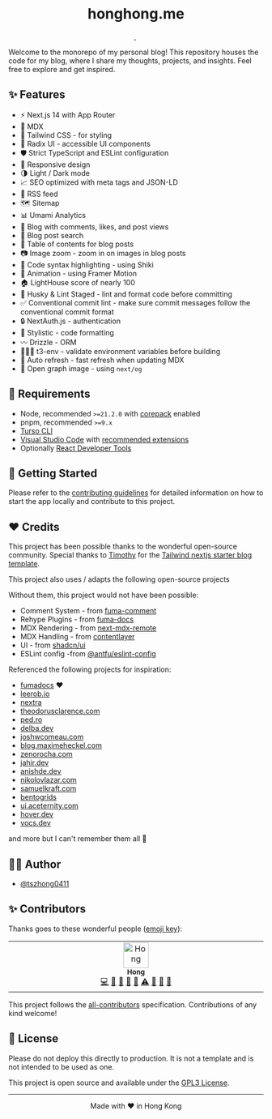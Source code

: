 <p align="center">
  <img alt="" src="https://honghong.me/images/projects/blog/cover.png">
</p>

<h1 align="center">
  honghong.me
</h1>

<p align="center">
  <a aria-label="Framework" href="https://nextjs.org">
    <img alt="" src="https://img.shields.io/badge/Next.js-000000.svg?style=for-the-badge&logo=Next.js&labelColor=000">
  </a>
  <img alt="" src="https://img.shields.io/github/languages/top/tszhong0411/honghong.me?style=for-the-badge&labelColor=000">
  <a aria-label="License" href="https://github.com/tszhong0411/honghong.me/blob/main/LICENSE">
    <img alt="" src="https://img.shields.io/github/license/tszhong0411/honghong.me?style=for-the-badge&labelColor=000">
  </a>
</p>

Welcome to the monorepo of my personal blog! This repository houses the code for my blog, where I share my thoughts, projects, and insights. Feel free to explore and get inspired.

## ✨ Features

- ⚡️ Next.js 14 with App Router
- 📝 MDX
- 🎨 Tailwind CSS - for styling
- 🌈 Radix UI - accessible UI components
- 🛡 Strict TypeScript and ESLint configuration
- 📱 Responsive design
- 🌗 Light / Dark mode
- 📈 SEO optimized with meta tags and JSON-LD
- 📰 RSS feed
- 🗺 Sitemap
- 📊 Umami Analytics
- 📝 Blog with comments, likes, and post views
- 🔎 Blog post search
- 📖 Table of contents for blog posts
- 📷 Image zoom - zoom in on images in blog posts
- 📝 Code syntax highlighting - using Shiki
- 🎨 Animation - using Framer Motion
- 🏠 LightHouse score of nearly 100
- 🔨 Husky & Lint Staged - lint and format code before committing
- ✅ Conventional commit lint - make sure commit messages follow the conventional commit format
- 🔒 NextAuth.js - authentication
- 💄 Stylistic - code formatting
- 〰️ Drizzle - ORM
- 👷🏻‍♂️ t3-env - validate environment variables before building
- 🤖 Auto refresh - fast refresh when updating MDX
- 🌄 Open graph image - using `next/og`

## 🔨 Requirements

- Node, recommended `>=21.2.0` with [corepack](https://nodejs.org/api/corepack.html) enabled
- pnpm, recommended `>=9.x`
- [Turso CLI](https://docs.turso.tech/reference/turso-cli)
- [Visual Studio Code](https://code.visualstudio.com/) with [recommended extensions](.vscode/extensions.json)
- Optionally [React Developer Tools](https://chrome.google.com/webstore/detail/react-developer-tools/fmkadmapgofadopljbjfkapdkoienihi?hl=en)

## 👋 Getting Started

Please refer to the [contributing guidelines](./CONTRIBUTING.md) for detailed information on how to start the app locally and contribute to this project.

## ❤️ Credits

This project has been possible thanks to the wonderful open-source community. Special thanks to [Timothy](https://www.timlrx.com/) for the [Tailwind nextjs starter blog template](https://github.com/timlrx/tailwind-nextjs-starter-blog).

This project also uses / adapts the following open-source projects

Without them, this project would not have been possible:

- Comment System - from [fuma-comment](https://github.com/fuma-nama/fuma-comment)
- Rehype Plugins - from [fuma-docs](https://github.com/fuma-nama/fumadocs)
- MDX Rendering - from [next-mdx-remote](https://github.com/hashicorp/next-mdx-remote)
- MDX Handling - from [contentlayer](https://github.com/contentlayerdev/contentlayer)
- UI - from [shadcn/ui](https://github.com/shadcn-ui/ui)
- ESLint config -from [@antfu/eslint-config](https://github.com/antfu/eslint-config)

Referenced the following projects for inspiration:

- [fumadocs](https://fumadocs.vercel.app/) ❤️
- [leerob.io](https://leerob.io/)
- [nextra](https://nextra.site/)
- [theodorusclarence.com](https://theodorusclarence.com/)
- [ped.ro](https://ped.ro/)
- [delba.dev](https://delba.dev/)
- [joshwcomeau.com](https://www.joshwcomeau.com/)
- [blog.maximeheckel.com](https://blog.maximeheckel.com/)
- [zenorocha.com](https://zenorocha.com/)
- [jahir.dev](https://jahir.dev/)
- [anishde.dev](https://anishde.dev/)
- [nikolovlazar.com](https://nikolovlazar.com/)
- [samuelkraft.com](https://samuelkraft.com/)
- [bentogrids](https://bentogrids.com/)
- [ui.aceternity.com](https://ui.aceternity.com/)
- [hover.dev](https://www.hover.dev/)
- [vocs.dev](https://vocs.dev/)

and more but I can't remember them all 🥹

## ✍🏻 Author

- [@tszhong0411](https://github.com/tszhong0411)

## ✨ Contributors

Thanks goes to these wonderful people ([emoji key](https://allcontributors.org/docs/en/emoji-key)):

<!-- ALL-CONTRIBUTORS-LIST:START - Do not remove or modify this section -->
<!-- prettier-ignore-start -->
<!-- markdownlint-disable -->
<table>
  <tbody>
    <tr>
      <td align="center" valign="top" width="14.28%"><a href="https://honghong.me/"><img src="https://avatars.githubusercontent.com/u/75498339?v=4?s=50" width="50px;" alt="Hong"/><br /><sub><b>Hong</b></sub></a><br /><a href="https://github.com/tszhong0411/honghong.me/commits?author=tszhong0411" title="Code">💻</a> <a href="https://github.com/tszhong0411/honghong.me/commits?author=tszhong0411" title="Documentation">📖</a> <a href="#design-tszhong0411" title="Design">🎨</a> <a href="#ideas-tszhong0411" title="Ideas, Planning, & Feedback">🤔</a> <a href="#maintenance-tszhong0411" title="Maintenance">🚧</a> <a href="https://github.com/tszhong0411/honghong.me/commits?author=tszhong0411" title="Tests">⚠️</a> <a href="https://github.com/tszhong0411/honghong.me/issues?q=author%3Atszhong0411" title="Bug reports">🐛</a> <a href="#question-tszhong0411" title="Answering Questions">💬</a> <a href="https://github.com/tszhong0411/honghong.me/pulls?q=is%3Apr+reviewed-by%3Atszhong0411" title="Reviewed Pull Requests">👀</a></td>
    </tr>
  </tbody>
</table>

<!-- markdownlint-restore -->
<!-- prettier-ignore-end -->

<!-- ALL-CONTRIBUTORS-LIST:END -->

This project follows the [all-contributors](https://github.com/all-contributors/all-contributors) specification. Contributions of any kind welcome!

## 🪪 License

Please do not deploy this directly to production. It is not a template and is not intended to be used as one.

This project is open source and available under the [GPL3 License](LICENSE).

<hr>
<p align="center">
Made with ❤️ in Hong Kong
</p>
